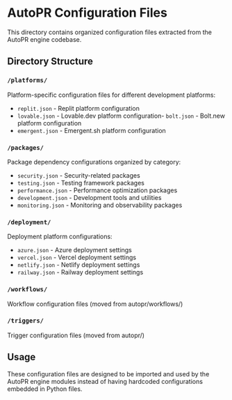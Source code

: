 # AutoPR Configuration Files

This directory contains organized configuration files extracted from the AutoPR engine codebase.

## Directory Structure

### `/platforms/`

Platform-specific configuration files for different development platforms:

- `replit.json` - Replit platform configuration
- `lovable.json` - Lovable.dev platform configuration- `bolt.json` - Bolt.new platform configuration
- `emergent.json` - Emergent.sh platform configuration

### `/packages/`

Package dependency configurations organized by category:

- `security.json` - Security-related packages
- `testing.json` - Testing framework packages
- `performance.json` - Performance optimization packages
- `development.json` - Development tools and utilities
- `monitoring.json` - Monitoring and observability packages

### `/deployment/`

Deployment platform configurations:

- `azure.json` - Azure deployment settings
- `vercel.json` - Vercel deployment settings
- `netlify.json` - Netlify deployment settings
- `railway.json` - Railway deployment settings

### `/workflows/`

Workflow configuration files (moved from autopr/workflows/)

### `/triggers/`

Trigger configuration files (moved from autopr/)

## Usage

These configuration files are designed to be imported and used by the AutoPR engine modules instead of having hardcoded configurations embedded in Python files.
